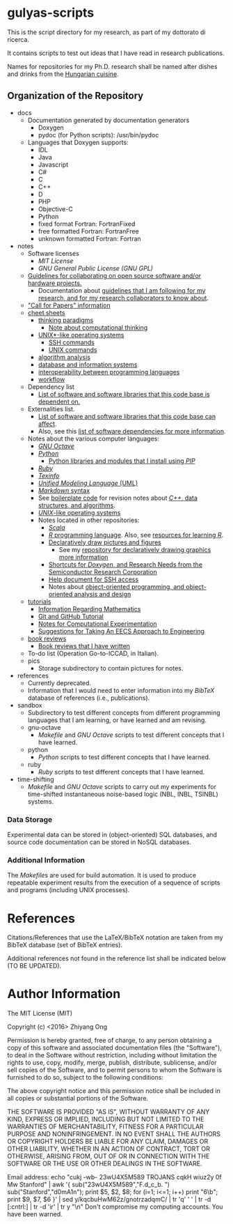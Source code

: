 # gulyas-scripts
This is the script directory for my research, as part of my dottorato di ricerca.

It contains scripts to test out ideas that I have read in research publications.

Names for repositories for my Ph.D. research shall be named after dishes and drinks from the [Hungarian cuisine](https://en.wikipedia.org/wiki/Hungarian_cuisine).


## Organization of the Repository

+ docs
	- Documentation generated by documentation generators
		* Doxygen
		* pydoc (for Python scripts): /usr/bin/pydoc
	- Languages that Doxygen supports:
		* IDL
		* Java
		* Javascript
		* C#
		* C
		* C++
		* D
		* PHP
		* Objective-C
		* Python
		* fixed format Fortran: FortranFixed
		* free formatted Fortran: FortranFree
		* unknown formatted Fortran: Fortran
+ notes
	- Software licenses
		* *MIT License*
		* *GNU General Public License (GNU GPL)*
	- [Guidelines for collaborating on open source software and/or hardware
		projects.](https://github.com/eda-ricercatore/gulyas-scripts/tree/master/notes/guidelines)
		* Documentation about [guidelines that I am following for my research,
			and for my research collaborators to know about](https://github.com/eda-ricercatore/gulyas-scripts/blob/master/notes/guidelines/guidelines.pdf).
	- ["Call for Papers" information](https://github.com/eda-ricercatore/gulyas-scripts/tree/master/notes/cfp)
	- [cheet sheets](https://github.com/eda-ricercatore/gulyas-scripts/tree/master/notes/cheat-sheets)
		* [thinking paradigms](https://github.com/eda-ricercatore/gulyas-scripts/tree/master/notes/cheat-sheets/thinking-paradigms)
			+ [Note about computational thinking](https://github.com/eda-ricercatore/gulyas-scripts/blob/master/notes/cheat-sheets/thinking-paradigms/computational_thinking.md)
		* [UNIX\*-like operating systems](https://github.com/eda-ricercatore/gulyas-scripts/tree/master/notes/cheat-sheets/unix-like-os)
			+ [SSH commands](https://github.com/eda-ricercatore/gulyas-scripts/blob/master/notes/cheat-sheets/unix-like-os/ssh_unix_cmds.md)
			+ [UNIX commands](https://github.com/eda-ricercatore/gulyas-scripts/blob/master/notes/cheat-sheets/unix-like-os/unix-information.md)
		* [algorithm analysis](https://github.com/eda-ricercatore/gulyas-scripts/blob/master/notes/cheat-sheets/algorithm-analysis.md)
		* [database and information systems](https://github.com/eda-ricercatore/gulyas-scripts/blob/master/notes/cheat-sheets/databases_and_information_systems.md)
		* [interoperability between programming languages](https://github.com/eda-ricercatore/gulyas-scripts/blob/master/notes/cheat-sheets/interoperability-between-programming-languages.md)
		* [workflow](https://github.com/eda-ricercatore/gulyas-scripts/blob/master/notes/cheat-sheets/workflow.md)
	- Dependency list
		* [List of software and software libraries that this code base is dependent on.](https://github.com/eda-ricercatore/gulyas-scripts/blob/master/notes/dependency_list.md)
	- Externalities list.
		* [List of software and software libraries that this code base can affect](https://github.com/eda-ricercatore/gulyas-scripts/blob/master/notes/externalities.md).
		* Also, see this [list of software dependencies for more information](https://github.com/eda-ricercatore/boilerplate-code/blob/master/notes/miscellaneo/software-dependencies.md).
	- Notes about the various computer languages:
		* [*GNU Octave*](https://github.com/eda-ricercatore/gulyas-scripts/blob/master/notes/computer-languages/gnu-octave.md)
		* [*Python*](https://github.com/eda-ricercatore/gulyas-scripts/blob/master/notes/computer-languages/python.md)
			+ [Python libraries and modules that I install using *PIP*](https://github.com/eda-ricercatore/gulyas-scripts/blob/master/notes/computer-languages/pip-modules.md)
		* [*Ruby*](https://github.com/eda-ricercatore/gulyas-scripts/blob/master/notes/computer-languages/ruby.md)
		* [*Texinfo*](https://github.com/eda-ricercatore/gulyas-scripts/blob/master/notes/computer-languages/texinfo.md)
		* [*Unified Modeling Language* (UML)](https://github.com/eda-ricercatore/gulyas-scripts/blob/master/notes/computer-languages/uml.md)
		* [*Markdown* syntax](https://github.com/eda-ricercatore/gulyas-scripts/blob/master/notes/computer-languages/markdown-syntax.md)
		* See [boilerplate code](https://github.com/eda-ricercatore/boilerplate-code) for revision notes about [*C++*, data structures, and algorithms](https://github.com/eda-ricercatore/boilerplate-code/blob/master/notes/report/data-structures_n_algor.pdf).
		* [*UNIX*-like operating systems](https://github.com/eda-ricercatore/gulyas-scripts/blob/master/notes/cheat-sheets/unix-like-os/unix-information.md)
		* Notes located in other repositories:
			+ [*Scala*](https://github.com/eda-ricercatore/sardegna-scala/blob/master/notes/scala-notes.md)
			+ [*R* programming language](https://github.com/eda-ricercatore/rosario-r/blob/master/notes/data_analytics_with_r.md). Also, see [resources for learning *R*](https://github.com/eda-ricercatore/rosario-r).
			+ [Declaratively draw pictures and figures](https://github.com/eda-ricercatore/gulyas-scripts/blob/master/notes/cheat-sheets/drawing-graphics.md)
				- See my [repository for declaratively drawing graphics more information](https://github.com/eda-ricercatore/baklava-graphics)
			+ [Shortcuts for *Doxygen*, and Research Needs from the Semiconductor Research Corporation](https://github.com/eda-ricercatore/boilerplate-code/blob/master/notes/to-do-list.md)
			+ [Help document for SSH access](https://github.com/eda-ricercatore/gulyas-scripts/blob/master/notes/cheat-sheets/unix-like-os/ssh_unix_cmds.md)
			+ Notes about [object-oriented programming, and object-oriented analysis and design](https://github.com/eda-ricercatore/boilerplate-code/blob/master/notes/miscellaneo/comments.md)
	- [tutorials](https://github.com/eda-ricercatore/gulyas-scripts/tree/master/notes/tutorials)
		- [Information Regarding Mathematics](https://github.com/eda-ricercatore/gulyas-scripts/blob/master/notes/tutorials/mathematics.md)
		- [Git and GitHub Tutorial](https://github.com/eda-ricercatore/gulyas-scripts/blob/master/notes/tutorials/git-tutorial.md)
		- [Notes for Computational Experimentation](https://github.com/eda-ricercatore/gulyas-scripts/blob/master/notes/tutorials/computational-experimentation.md)
		- [Suggestions for Taking An EECS Approach to Engineering](https://github.com/eda-ricercatore/gulyas-scripts/blob/master/notes/tutorials/suggestions-taking-eecs-approach-to-engineering.md)
	- [book reviews](https://github.com/eda-ricercatore/gulyas-scripts/tree/master/notes/reviews)
		* [Book reviews that I have written](https://github.com/eda-ricercatore/gulyas-scripts/blob/master/notes/reviews/list-of-reviews.md)
	- To-do list (Operation Go-to-ICCAD, in Italian).
	- pics
		* Storage subdirectory to contain pictures for notes.
+ references
	- Currently deprecated.
	- Information that I would need to enter information into my
		*BibTeX* database of references (i.e., publications).
+ sandbox
	- Subdirectory to test different concepts from different programming
		languages that I am learning, or have learned and am revising.
	- gnu-octave
		* *Makefile* and *GNU Octave* scripts to test different
			concepts that I have learned.
	- python
		* *Python* scripts to test different concepts that I have
			learned.
	- ruby
		* *Ruby* scripts to test different concepts that I have
			learned.
+ time-shifting
	- *Makefile* and *GNU Octave* scripts to carry out my experiments
		for time-shifted instantaneous noise-based logic
		(NBL, INBL, TSINBL) systems.





### Data Storage


Experimental data can be stored in (object-oriented) SQL databases,
	and source code documentation can be stored in NoSQL databases.







### Additional Information

The *Makefile*s are used for build automation. It is used to produce
	repeatable experiment results from the execution of a sequence of
		scripts and programs (including UNIX processes).







#	References

Citations/References that use the LaTeX/BibTeX notation are taken from my
	BibTeX database (set of BibTeX entries).

Additional references not found in the reference list shall be indicated below (TO BE UPDATED).






#	Author Information

The MIT License (MIT)

Copyright (c) <2016> Zhiyang Ong

Permission is hereby granted, free of charge, to any person obtaining a copy of this software and associated documentation files (the "Software"), to deal in the Software without restriction, including without limitation the rights to use, copy, modify, merge, publish, distribute, sublicense, and/or sell copies of the Software, and to permit persons to whom the Software is furnished to do so, subject to the following conditions:

The above copyright notice and this permission notice shall be included in all copies or substantial portions of the Software.

THE SOFTWARE IS PROVIDED "AS IS", WITHOUT WARRANTY OF ANY KIND, EXPRESS OR IMPLIED, INCLUDING BUT NOT LIMITED TO THE WARRANTIES OF MERCHANTABILITY, FITNESS FOR A PARTICULAR PURPOSE AND NONINFRINGEMENT. IN NO EVENT SHALL THE AUTHORS OR COPYRIGHT HOLDERS BE LIABLE FOR ANY CLAIM, DAMAGES OR OTHER LIABILITY, WHETHER IN AN ACTION OF CONTRACT, TORT OR OTHERWISE, ARISING FROM, OUT OF OR IN CONNECTION WITH THE SOFTWARE OR THE USE OR OTHER DEALINGS IN THE SOFTWARE.

Email address: echo "cukj -wb- 23wU4X5M589 TROJANS cqkH wiuz2y 0f Mw Stanford" | awk '{ sub("23wU4X5M589","F.d_c_b. ") sub("Stanford","d0mA1n"); print $5, $2, $8; for (i=1; i<=1; i++) print "6\b"; print $9, $7, $6 }' | sed y/kqcbuHwM62z/gnotrzadqmC/ | tr 'q' ' ' | tr -d [:cntrl:] | tr -d 'ir' | tr y "\n"		Don't compromise my computing accounts. You have been warned.
